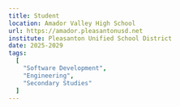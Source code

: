```yaml
---
title: Student
location: Amador Valley High School
url: https://amador.pleasantonusd.net
institute: Pleasanton Unified School District
date: 2025-2029
tags:
  [
    "Software Development",
    "Engineering",
    "Secondary Studies"
  ]
---
```

